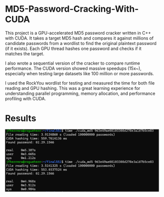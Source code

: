 # MD5-Password-Cracking-With-CUDA

This project is a GPU-accelerated MD5 password cracker written in C++ with CUDA. It takes a target MD5 hash and compares it against millions of candidate passwords from a wordlist to find the original plaintext password (if it exists). Each GPU thread hashes one password and checks if it matches the target.

I also wrote a sequential version of the cracker to compare runtime performance. The CUDA version showed massive speedups (15x~), especially when testing large datasets like 100 million or more passwords.

I used the RockYou wordlist for testing and measured the time for both file reading and GPU hashing. This was a great learning experience for understanding parallel programming, memory allocation, and performance profiling with CUDA.

# Results
<img src="https://github.com/jfherrera02/MD5-Password-Cracking-With-CUDA/blob/main/images/CUDA-crack.png?raw=true" alt="CUDA password cracking output" width="650"/>
